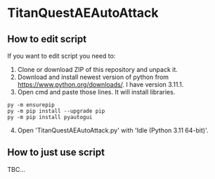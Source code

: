 # TitanQuestAEAutoAttack
## How to edit script
If you want to edit script you need to:
1. Clone or download ZIP of this repository and unpack it.
2. Download and install newest version of python from https://www.python.org/downloads/. I have version 3.11.1.
3. Open cmd and paste those lines. It will install libraries.
```
py -m ensurepip 
py -m pip install --upgrade pip 
py -m pip install pyautogui 
```
4. Open 'TitanQuestAEAutoAttack.py' with 'Idle (Python 3.11 64-bit)'.

## How to just use script
TBC...
